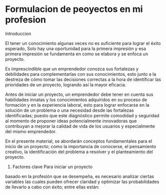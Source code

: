 # Formulacion de peoyectos en mi profesion

Introduccion

El tener un conocimiento algunas veces no es suficiente para lograr el éxito esperado, Solo hay una oportunidad para la
primera impresión y esa primera impresión se fundamenta en como se elabora y se enfoca un proyecto.

Es imprescindible que un emprendedor conozca sus fortalezas y debilidades para complementarlas con sus conocimientos, esto
junto a la destreza de cómo tomar las decisiones correctas a la hora de identificar las prioridades de un proyecto, logrando
así la mayor eficacia.

Antes de iniciar un proyecto, un emprendedor debe tener en cuenta sus habilidades innatas y los conocimientos adquiridos
en su proceso de formación y en la experiencia laboral, esto para lograr enfocarse en la solución de un problema o una
necesidad desde las fortalezas identificadas; puesto que este diagnóstico permite comodidad y seguridad al momento de
proponer ideas potencialmente innovadoras que contribuyan a mejorar la calidad de vida de los usuarios y especialmente del
mismo emprendedor.

En el presente material, se abordarán conceptos fundamentales para el inicio de un proyecto; como la importancia de conocerse,
el pensamiento creativo, la identificación del problema a resolver y el planteamiento del proyecto.

1. Factores clave Para iniciar un proyecto

basado en la profesión que se desempeña, es necesario analizar ciertas variables las cuales pueden ofrecer claridad y
optimizar las probabilidades de llevarlo a cabo con éxito; entre ellas están:
